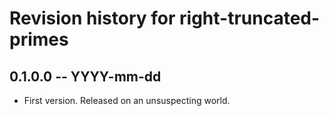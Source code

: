 # Revision history for right-truncated-primes

## 0.1.0.0 -- YYYY-mm-dd

* First version. Released on an unsuspecting world.
